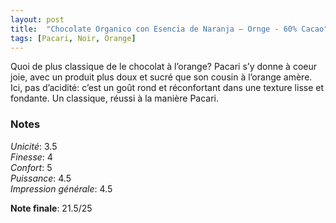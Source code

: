 ```yaml
---
layout: post
title:  "Chocolate Organico con Esencia de Naranja – Ornge - 60% Cacao"
tags: [Pacari, Noir, Orange] 
---
```


Quoi de plus classique de le chocolat à l’orange? Pacari s’y donne à coeur joie, avec un produit plus doux et sucré que son cousin à l’orange amère. Ici, pas d’acidité: c’est un goût rond et réconfortant dans une texture lisse et fondante. 
Un classique, réussi à la manière Pacari.

### Notes

_Unicité_: 3.5  
_Finesse_: 4  
_Confort_: 5  
_Puissance_: 4.5  
_Impression générale_: 4.5

**Note finale**: 21.5/25